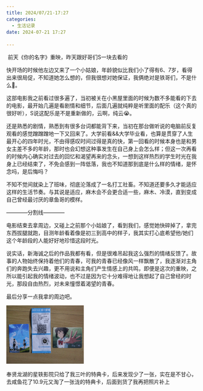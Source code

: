 ```yaml
---
title: 2024/07/21-17:27
categories:
  - 生活记录
date: 2024-07-21 17:27

---
```


​	前天《你的名字》重映，昨天跟好哥们S一块去看的

<!-- more -->

​	快开场的时候他左边又来了一个小姑娘，年龄貌似比我们小了得有6、7岁，看得出来很局促，不知道她怎么想的，但我很想对她保证，我俩绝对是铁哥们，不是什么🌈。

​	这部电影我之前看过很多遍了，当初被关在小黑屋里面的时候为数不多能看的下去的电影，最开始几遍是看剧情和细节，后面几遍就纯粹是听里面的配乐（这个真的很好听），S说这配乐是不是重新做的，云啊，纯云😭。

​	还是熟悉的剧情，熟悉到有很多台词都能背下来，当初在那台做听说的电脑前反复观看的感觉蹭蹭蹭地一下又回来了。大学前看&&大学毕业看，也算是贯穿了人生最开心的四年时光，不由得感叹时间过得是真的快，第一回看的时候本身也是和男女主差不多的年龄，那时也会幻想这种事发生在自己身上会怎么样；但这一次再看的时候内心确实对过去的回忆和渴望再来的念头，一想到这样热烈的学生时光在我身上已经结束了，不免会感到一阵低落，我也不知道那到底是什么样的情绪，是怀念吗，是后悔吗？

​	不知不觉间就染上了班味，彻底沦落成了一名打工社畜。不知道还要多久才能适应这样的生活节奏。与其说是适应，麻木会不会更合适一些，麻木、冷漠，直到变成自己曾经最讨厌的章鱼哥的模样。

————分割线————

电影结束去拿周边，又碰上之前那个小姑娘了，看到我们，感觉她快碎掉了，拿完东西拔腿就跑，目测年龄看着像是初三到高中的样子，我其实打心底希望他/她们这个年龄段的人能好好地珍惜这段时光。

说实话，新海诚之后的作品我都有看，但是很难吊起我这么强烈的情绪反馈了。故事的人物始终保持着他们的青春，可我的青春已经像风一样飘散了，我逐渐对主角们的奔跑失去兴趣，更不用说和主角们产生情感上的共鸣，即便是这次的重映，之所以能引起我的情绪波动，也不过是因为它十分难得地让我想起了自己曾经的时光，那段自由热烈，对未来憧憬着渴望的青春。

最后分享一点我拿的周边吧。

<img src="0240721_1727/IMG_20240721_204959.png" alt="IMG_20240721_204959" style="zoom:20%;" />

<br>

奉贤龙湖的星轶影院只给了我三叶的特典卡，后来发现少了一张，实在是不甘心，去咸鱼花了10.9元又淘了一张泷的特典卡，后面到货了我再把照片补上